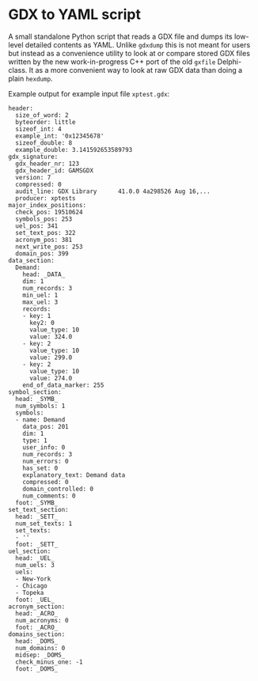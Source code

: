 # GDX to YAML script

A small standalone Python script that reads a GDX file and dumps its low-level detailed contents as YAML. Unlike `gdxdump` this is not meant for users but instead as a convenience utility to look at or compare stored GDX files written by the new work-in-progress C++ port of the old `gxfile` Delphi-class. It as a more convenient way to look at raw GDX data than doing a plain `hexdump`.

Example output for example input file `xptest.gdx`:
```
header:
  size_of_word: 2
  byteorder: little
  sizeof_int: 4
  example_int: '0x12345678'
  sizeof_double: 8
  example_double: 3.141592653589793
gdx_signature:
  gdx_header_nr: 123
  gdx_header_id: GAMSGDX
  version: 7
  compressed: 0
  audit_line: GDX Library      41.0.0 4a298526 Aug 16,...
  producer: xptests
major_index_positions:
  check_pos: 19510624
  symbols_pos: 253
  uel_pos: 341
  set_text_pos: 322
  acronym_pos: 381
  next_write_pos: 253
  domain_pos: 399
data_section:
  Demand:
    head: _DATA_
    dim: 1
    num_records: 3
    min_uel: 1
    max_uel: 3
    records:
    - key: 1
      key2: 0
      value_type: 10
      value: 324.0
    - key: 2
      value_type: 10
      value: 299.0
    - key: 2
      value_type: 10
      value: 274.0
    end_of_data_marker: 255
symbol_section:
  head: _SYMB_
  num_symbols: 1
  symbols:
  - name: Demand
    data_pos: 201
    dim: 1
    type: 1
    user_info: 0
    num_records: 3
    num_errors: 0
    has_set: 0
    explanatory_text: Demand data
    compressed: 0
    domain_controlled: 0
    num_comments: 0
  foot: _SYMB_
set_text_section:
  head: _SETT_
  num_set_texts: 1
  set_texts:
  - ''
  foot: _SETT_
uel_section:
  head: _UEL_
  num_uels: 3
  uels:
  - New-York
  - Chicago
  - Topeka
  foot: _UEL_
acronym_section:
  head: _ACRO_
  num_acronyms: 0
  foot: _ACRO_
domains_section:
  head: _DOMS_
  num_domains: 0
  midsep: _DOMS_
  check_minus_one: -1
  foot: _DOMS_
```